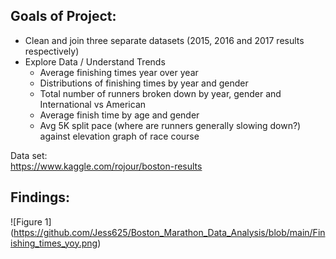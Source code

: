 ## Goals of Project:
* Clean and join three separate datasets (2015, 2016 and 2017 results respectively)
* Explore Data / Understand Trends
    * Average finishing times year over year
    * Distributions of finishing times by year and gender
    * Total number of runners broken down by year, gender and International vs American
    * Average finish time by age and gender
    * Avg 5K split pace (where are runners generally slowing down?) against elevation graph of race course

Data set:<br />
https://www.kaggle.com/rojour/boston-results <br />


## Findings:
![Figure 1] 
(https://github.com/Jess625/Boston_Marathon_Data_Analysis/blob/main/Finishing_times_yoy.png)
